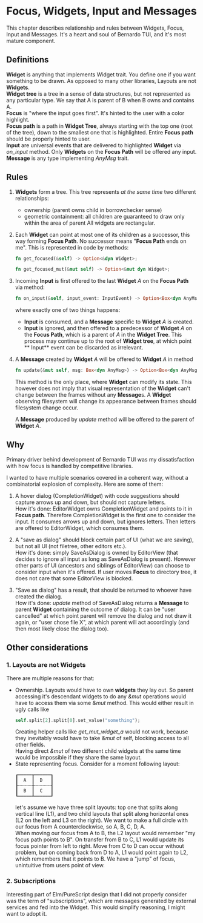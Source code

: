 # Focus, Widgets, Input and Messages

This chapter describes relationship and rules between Widgets, Focus, Input and Messages. It's a heart and soul of
Bernardo TUI, and it's most mature component.

## Definitions

**Widget** is anything that implements Widget trait. You define one if you want something to be drawn.
As opposed to many other libraries, Layouts are not **Widgets**.  
**Widget tree** is a tree in a sense of data structures, but not represented as any particular type. We say that A is
parent
of B when B owns and contains A.  
**Focus** is "where the input goes first". It's hinted to the user with a color highlight.  
**Focus path** is a path in **Widget Tree**, always starting with the top one (root of the tree), down to the smallest
one that is
highlighted. Entire **Focus path** should be properly hinted to user.  
**Input** are universal events that are delivered to highlighted **Widget** via *on_input* method. Only **Widgets** on
the
**Focus Path** will be offered any input.  
**Message** is any type implementing *AnyMsg* trait.

## Rules

1. **Widgets** form a tree. This tree represents *at the same time* two different relationships:
    - ownership (parent owns child in borrowchecker sense)
    - geometric containment: all children are guaranteed to draw only within the area of parent
      All widgets are rectangular.
2. Each **Widget** can point at most one of its children as a successor, this way forming **Focus Path**. No successor
   means "**Focus Path** ends
   on me". This is represented in code by methods:

    ```rust
    fn get_focused(&self) -> Option<&dyn Widget>;
    
    fn get_focused_mut(&mut self) -> Option<&mut dyn Widget>;
    ```

3. Incoming **Input** is first offered to the last **Widget** *A* on the **Focus Path** via method:

    ```rust
    fn on_input(&self, input_event: InputEvent) -> Option<Box<dyn AnyMsg>>;
    ```

   where exactly one of two things happens:

    - **Input** is consumed, and a **Message** specific to **Widget** *A* is created.
    - **Input** is ignored, and then offered to a predecessor of **Widget** *A* on the **Focus Path**, which is a parent
      of *A* in the **Widget Tree**. This process may continue up to the root of **Widget tree**, at which point **
      Input**
      event can be discarded as irrelevant.

4. A **Message** created by **Widget** *A* will be offered to **Widget** *A* in method

    ```rust
    fn update(&mut self, msg: Box<dyn AnyMsg>) -> Option<Box<dyn AnyMsg>>;
    ```

   This method is the only place, where **Widget** can modify its state. This however does not imply
   that visual representation of the **Widget** can't change between the frames without any **Message**s.
   A **Widget** observing filesystem will change its appearance between frames should filesystem change occur.

   A **Message** produced by *update* method will be offered to the parent of **Widget** *A*.

## Why

Primary driver behind development of Bernardo TUI was my dissatisfaction with how focus is handled by competitive
libraries.

I wanted to have multiple scenarios covered in a coherent way, without a combinatorial explosion of complexity.
Here are some of them:

1. A hover dialog (CompletionWidget) with code suggestions should capture arrows up and down, but should not capture
   letters.   
   How it's done: EditorWidget owns CompletionWidget and points to it in **Focus path**. Therefore CompletionWidget is
   the first one to consider the input. It consumes arrows up and down, but ignores letters. Then letters are offered to
   EditorWidget, which consumes them.

2. A "save as dialog" should block certain part of UI (what we are saving), but not all UI (not filetree, other editors
   etc.).  
   How it's done: simply SaveAsDialog is owned by EditorView (that decides to ignore all input as long as SaveAsDialog
   is present). However other parts of UI (ancestors and siblings of EditorView) can choose to consider input when it's
   offered. If user moves **Focus** to directory tree, it does not care that some EditorView is blocked.

3. "Save as dialog" has a result, that should be returned to whoever have created the dialog.  
   How it's done: *update* method of SaveAsDialog returns a **Message** to parent **Widget** containing the outcome of
   dialog. It can be "user cancelled" at which point parent will remove the dialog and not draw it again, or "user chose
   file X", at which parent will act accordingly (and then most likely close the dialog too).

## Other considerations

### 1. Layouts are not **Widgets**

There are multiple reasons for that:

- Ownership. Layouts would have to own **widgets** they lay out. So parent accessing it's descendant widgets to do any
  *&mut* operations would have to access them via some *&mut* method. This would either result in ugly calls like
    ```rust 
    self.split[2].split[0].set_value("something");
    ```
  Creating helper calls like *get_mut_widget_a* would not work, because they inevitably would have to take *&mut* of
  self, blocking access to all other fields.  
  Having direct *&mut* of two different child widgets at the same time would be
  impossible if they share the same layout.
- State representing focus. Consider for a moment following layout:
    ```
  ┏━━━━━┳━━━━━━┓
  ┃  A  ┃  D   ┃
  ┠╌╌╌╌╌╂╌╌╌╌╌╌┨
  ┃  B  ┃  C   ┃
  ┗━━━━━┻━━━━━━┛
    ```
  let's assume we have three split layouts: top one that splits along vertical line (L1), and two child layouts that
  split along horizontal ones (L2 on the left and L3 on the right). We want to make a full circle with our focus from A
  counterclockwise, so A,
  B, C, D, A.  
  When moving our focus from A to B, the L2 layout would remember "my focus path points to B". On transfer from B to C,
  L1 would update its focus pointer from left to right.
  Move from C to D can occur without problem, but on coming back from D to A, L1 would point again to L2, which
  remembers that it points to B. We have a "jump" of focus, unintuitive from users point of view.

### 2. Subscriptions

Interesting part of Elm/PureScript design that I did not properly consider was the term of "subscriptions", which are
messages generated by external services and fed into the Widget. This would simplify reasoning, I might want to adopt
it. 